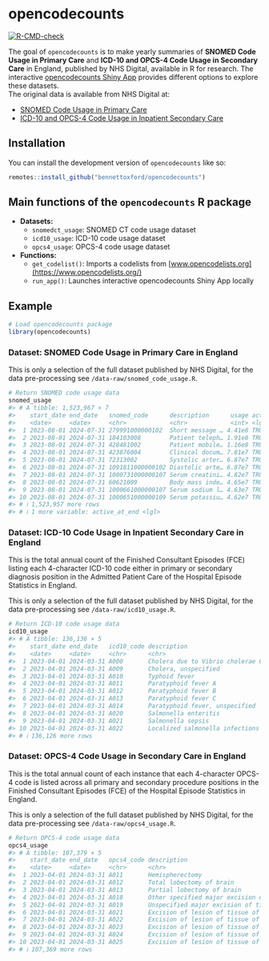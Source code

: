 
<!-- README.md is generated from README.Rmd. Please edit that file -->

# opencodecounts

<!-- badges: start -->

[![R-CMD-check](https://github.com/ebmdatalab/codeusage/actions/workflows/R-CMD-check.yaml/badge.svg)](https://github.com/ebmdatalab/codeusage/actions/workflows/R-CMD-check.yaml)

<!-- badges: end -->

The goal of `opencodecounts` is to make yearly summaries of **SNOMED
Code Usage in Primary Care** and **ICD-10 and OPCS-4 Code Usage in
Secondary Care** in England, published by NHS Digital, available in R
for research. The interactive [opencodecounts Shiny
App](https://bennettoxford.github.io/opencodecounts/articles/app.html)
provides different options to explore these datasets.  
The original data is available from NHS Digital at:

- [SNOMED Code Usage in Primary
  Care](https://digital.nhs.uk/data-and-information/publications/statistical/mi-snomed-code-usage-in-primary-care)
- [ICD-10 and OPCS-4 Code Usage in Inpatient Secondary
  Care](https://digital.nhs.uk/data-and-information/publications/statistical/hospital-admitted-patient-care-activity)

## Installation

You can install the development version of `opencodecounts` like so:

``` r
remotes::install_github("bennettoxford/opencodecounts")
```

## Main functions of the `opencodecounts` R package

- **Datasets:**
  - `snomedct_usage`: SNOMED CT code usage dataset
  - `icd10_usage`: ICD-10 code usage dataset
  - `opcs4_usage`: OPCS-4 code usage dataset
- **Functions:**
  - `get_codelist()`: Imports a codelists from
    [www.opencodelists.org](https://www.opencodelists.org/)
  - `run_app()`: Launches interactive opencodecounts Shiny App locally

## Example

``` r
# Load opencodecounts package
library(opencodecounts)
```

### Dataset: SNOMED Code Usage in Primary Care in England

This is only a selection of the full dataset published by NHS Digital,
for the data pre-processing see `/data-raw/snomed_code_usage.R`.

``` r
# Return SNOMED code usage data
snomed_usage
#> # A tibble: 1,523,967 × 7
#>    start_date end_date   snomed_code      description      usage active_at_start
#>    <date>     <date>     <chr>            <chr>            <int> <lgl>          
#>  1 2023-08-01 2024-07-31 279991000000102  Short message … 4.41e8 TRUE           
#>  2 2023-08-01 2024-07-31 184103008        Patient teleph… 1.91e8 TRUE           
#>  3 2023-08-01 2024-07-31 428481002        Patient mobile… 1.16e8 TRUE           
#>  4 2023-08-01 2024-07-31 423876004        Clinical docum… 7.81e7 TRUE           
#>  5 2023-08-01 2024-07-31 72313002         Systolic arter… 6.87e7 TRUE           
#>  6 2023-08-01 2024-07-31 1091811000000102 Diastolic arte… 6.87e7 TRUE           
#>  7 2023-08-01 2024-07-31 1000731000000107 Serum creatini… 4.82e7 TRUE           
#>  8 2023-08-01 2024-07-31 60621009         Body mass inde… 4.65e7 TRUE           
#>  9 2023-08-01 2024-07-31 1000661000000107 Serum sodium l… 4.63e7 TRUE           
#> 10 2023-08-01 2024-07-31 1000651000000109 Serum potassiu… 4.62e7 TRUE           
#> # ℹ 1,523,957 more rows
#> # ℹ 1 more variable: active_at_end <lgl>
```

### Dataset: ICD-10 Code Usage in Inpatient Secondary Care in England

This is the total annual count of the Finished Consultant Episodes (FCE)
listing each 4-character ICD-10 code either in primary or secondary
diagnosis position in the Admitted Patient Care of the Hospital Episode 
Statistics in England.

This is only a selection of the full dataset published by NHS Digital,
for the data pre-processing see `/data-raw/icd10_usage.R`.

``` r
# Return ICD-10 code usage data
icd10_usage
#> # A tibble: 136,136 × 5
#>    start_date end_date   icd10_code description                            usage
#>    <date>     <date>     <chr>      <chr>                                  <int>
#>  1 2023-04-01 2024-03-31 A000       Cholera due to Vibrio cholerae 01, bi…     2
#>  2 2023-04-01 2024-03-31 A009       Cholera, unspecified                      40
#>  3 2023-04-01 2024-03-31 A010       Typhoid fever                            884
#>  4 2023-04-01 2024-03-31 A011       Paratyphoid fever A                      139
#>  5 2023-04-01 2024-03-31 A012       Paratyphoid fever B                       13
#>  6 2023-04-01 2024-03-31 A013       Paratyphoid fever C                        2
#>  7 2023-04-01 2024-03-31 A014       Paratyphoid fever, unspecified            68
#>  8 2023-04-01 2024-03-31 A020       Salmonella enteritis                    2165
#>  9 2023-04-01 2024-03-31 A021       Salmonella sepsis                        319
#> 10 2023-04-01 2024-03-31 A022       Localized salmonella infections           82
#> # ℹ 136,126 more rows
```

### Dataset: OPCS-4 Code Usage in Secondary Care in England

This is the total annual count of each instance that each 4-character
OPCS-4 code is listed across all primary and secondary procedure
positions in the Finished Consultant Episodes (FCE) of the Hospital
Episode Statistics in England.

This is only a selection of the full dataset published by NHS Digital,
for the data pre-processing see `/data-raw/opcs4_usage.R`.

``` r
# Return OPCS-4 code usage data
opcs4_usage
#> # A tibble: 107,379 × 5
#>    start_date end_date   opcs4_code description                            usage
#>    <date>     <date>     <chr>      <chr>                                  <int>
#>  1 2023-04-01 2024-03-31 A011       Hemispherectomy                            7
#>  2 2023-04-01 2024-03-31 A012       Total lobectomy of brain                  36
#>  3 2023-04-01 2024-03-31 A013       Partial lobectomy of brain               134
#>  4 2023-04-01 2024-03-31 A018       Other specified major excision of tis…    27
#>  5 2023-04-01 2024-03-31 A019       Unspecified major excision of tissue …     3
#>  6 2023-04-01 2024-03-31 A021       Excision of lesion of tissue of front…  1399
#>  7 2023-04-01 2024-03-31 A022       Excision of lesion of tissue of tempo…   971
#>  8 2023-04-01 2024-03-31 A023       Excision of lesion of tissue of parie…   704
#>  9 2023-04-01 2024-03-31 A024       Excision of lesion of tissue of occip…   260
#> 10 2023-04-01 2024-03-31 A025       Excision of lesion of tissue of cereb…   604
#> # ℹ 107,369 more rows
```
